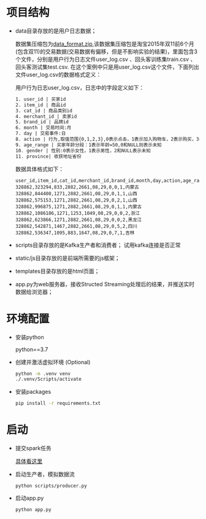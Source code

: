 # 项目结构

- data目录存放的是用户日志数据；

  数据集压缩包为[data_format.zip](https://pan.baidu.com/s/1cs02Nc),该数据集压缩包是淘宝2015年双11前6个月(包含双11)的交易数据(交易数据有偏移，但是不影响实验的结果)，里面包含3个文件，分别是用户行为日志文件user_log.csv 、回头客训练集train.csv 、回头客测试集test.csv. 在这个案例中只是用user_log.csv这个文件，下面列出文件user_log.csv的数据格式定义：

    用户行为日志user_log.csv，日志中的字段定义如下：
    ```txt
    1. user_id | 买家id
    2. item_id | 商品id
    3. cat_id | 商品类别id
    4. merchant_id | 卖家id
    5. brand_id | 品牌id
    6. month | 交易时间:月
    7. day | 交易事件:日
    8. action | 行为,取值范围{0,1,2,3},0表示点击，1表示加入购物车，2表示购买，3表示关注商品
    9. age_range | 买家年龄分段：1表示年龄=50,0和NULL则表示未知
    10. gender | 性别:0表示女性，1表示男性，2和NULL表示未知
    11. province| 收获地址省份
    ```
    数据具体格式如下：
    ```csv
    user_id,item_id,cat_id,merchant_id,brand_id,month,day,action,age_range,gender,province
    328862,323294,833,2882,2661,08,29,0,0,1,内蒙古
    328862,844400,1271,2882,2661,08,29,0,1,1,山西
    328862,575153,1271,2882,2661,08,29,0,2,1,山西
    328862,996875,1271,2882,2661,08,29,0,1,1,内蒙古
    328862,1086186,1271,1253,1049,08,29,0,0,2,浙江
    328862,623866,1271,2882,2661,08,29,0,0,2,黑龙江
    328862,542871,1467,2882,2661,08,29,0,5,2,四川
    328862,536347,1095,883,1647,08,29,0,7,1,吉林
    ```

- scripts目录存放的是Kafka生产者和消费者；
  试用kafka连接是否正常
- static/js目录存放的是前端所需要的js框架；
- templates目录存放的是html页面；
- app.py为web服务器，接收Structed Streaming处理后的结果，并推送实时数据给浏览器；

# 环境配置

- 安装python

    python==3.7

- 创建并激活虚拟环境 (Optional)

    ```bash
    python -m .venv venv
    ./.venv/Scripts/activate
    ```

- 安装packages

    ```bash
    pip install -r requirements.txt
    ```

# 启动
- 提交spark任务

    [具体看这里](../spark/README.md#运行)

- 启动生产者，模拟数据流

    `python scripts/producer.py`

- 启动app.py

    `python app.py`
